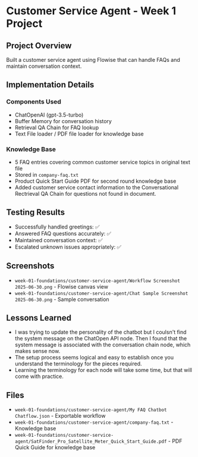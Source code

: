 # Customer Service Agent - Week 1 Project

## Project Overview
Built a customer service agent using Flowise that can handle FAQs and maintain conversation context.

## Implementation Details

### Components Used
- ChatOpenAI (gpt-3.5-turbo)
- Buffer Memory for conversation history
- Retrieval QA Chain for FAQ lookup
- Text File loader / PDF file loader for knowledge base 

### Knowledge Base
- 5 FAQ entries covering common customer service topics in original text file
- Stored in `company-faq.txt`
- Product Quick Start Guide PDF for second round knowledge base
- Added customer service contact information to the Conversational Rectrieval QA Chain for questions not found in document.


## Testing Results
- Successfully handled greetings: ✅
- Answered FAQ questions accurately: ✅
- Maintained conversation context: ✅
- Escalated unknown issues appropriately: ✅

## Screenshots
- `week-01-foundations/customer-service-agent/Workflow Screenshot 2025-06-30.png` - Flowise canvas view
- `week-01-foundations/customer-service-agent/Chat Sample Screenshot 2025-06-30.png` - Sample conversation

## Lessons Learned
- I was trying to update the personality of the chatbot but I coulsn't find the system message on the ChatOpen API node. Then I found that the system message is associated with the conversation chain node, which makes sense now.
- The setup process seems logical and easy to establish once you understand the terminology for the pieces required.
- Learning the terminology for each node will take some time, but that will come with practice.

## Files
- `week-01-foundations/customer-service-agent/My FAQ Chatbot Chatflow.json` - Exportable workflow
- `week-01-foundations/customer-service-agent/company-faq.txt` - Knowledge base
- `week-01-foundations/customer-service-agent/SatFinder_Pro_Satellite_Meter_Quick_Start_Guide.pdf` - PDF Quick Guide for knowledge base
